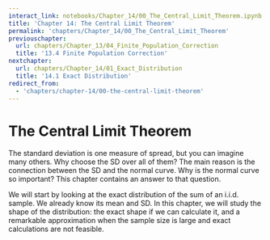 ```yaml
---
interact_link: notebooks/Chapter_14/00_The_Central_Limit_Theorem.ipynb
title: 'Chapter 14: The Central Limit Theorem'
permalink: 'chapters/Chapter_14/00_The_Central_Limit_Theorem'
previouschapter:
  url: chapters/Chapter_13/04_Finite_Population_Correction
  title: '13.4 Finite Population Correction'
nextchapter:
  url: chapters/Chapter_14/01_Exact_Distribution
  title: '14.1 Exact Distribution'
redirect_from:
  - 'chapters/chapter-14/00-the-central-limit-theorem'
---
```


# The Central Limit Theorem

The standard deviation is one measure of spread, but you can imagine many others. Why choose the SD over all of them? The main reason is the connection between the SD and the normal curve. Why is the normal curve so important? This chapter contains an answer to that question.

We will start by looking at the exact distribution of the sum of an i.i.d. sample. We already know its mean and SD. In this chapter, we will study the shape of the distribution: the exact shape if we can calculate it, and a remarkable approximation when the sample size is large and exact calculations are not feasible.
